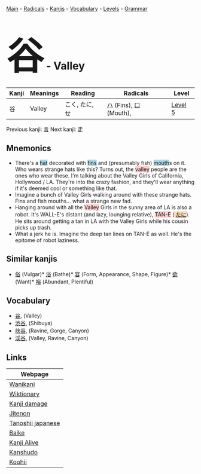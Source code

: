 <style> bigfont {font-size: 100px}</style>
[Main](../README.md) -
[Radicals](../radicals.md) -
[Kanjis](../kanjis.md) -
[Vocabulary](../vocabulary.md) -
[Levels](../levels.md) -
[Grammar](../grammar.md)
# <bigfont> 谷</bigfont> - Valley 

| Kanji | Meanings | Reading | Radicals | Level |
| --- | --- | --- | --- | --- |
| 谷 | Valley | こく, たに, せ | [ハ](../radicals/ハ.md) (Fins), [口](../radicals/口.md) (Mouth),  | [Level 5](../levels/wk_level5.md) |

Previous kanji: [言](言.md) Next kanji: [走](走.md) 

## Mnemonics
 * There's a <span style="background-color:#ADD8E6"> hat</span> decorated with <span style="background-color:#ADD8E6"> fins</span> and (presumably fish) <span style="background-color:#ADD8E6"> mouth</span>s on it. Who wears strange hats like this? Turns out, the <span style="background-color:#ffcccb"> valley</span> people are the ones who wear these. I'm talking about the Valley Girls of California, Hollywood / LA. They're into the crazy fashion, and they'll wear anything if it's deemed cool or something like that.
* Imagine a bunch of Valley Girls walking around with these strange hats. Fins and fish mouths... what a strange new fad.
* Hanging around with all the <span style="background-color:#ffcccb"> Valley</span> Girls in the sunny area of LA is also a robot. It's WALL-E's distant (and lazy, lounging relative), <span style="background-color:#ffcccb"> TAN-E</span> (<span style="background-color:#fed8b1"> [たに](https://jisho.org/search/たに)</span>). He sits around getting a tan in LA with the Valley Girls while his cousin picks up trash.
* What a jerk he is. Imagine the deep tan lines on TAN-E as well. He's the epitome of robot laziness.


## Similar kanjis
 * [俗](俗.md) (Vulgar)* [浴](浴.md) (Bathe)* [容](容.md) (Form, Appearance, Shape, Figure)* [欲](欲.md) (Want)* [裕](裕.md) (Abundant, Plentiful)


## Vocabulary
 * [谷](../vocabulary/谷.md), (Valley)
* [渋谷](../vocabulary/谷.md), (Shibuya)
* [峡谷](../vocabulary/谷.md), (Ravine, Gorge, Canyon)
* [渓谷](../vocabulary/谷.md), (Valley, Ravine, Canyon)



## Links 

| Webpage |
| --- |
| [Wanikani          ](https://www.wanikani.com/kanji/谷) |
| [Wiktionary        ](https://en.wiktionary.org/wiki/谷) |
| [Kanji damage      ](http://www.kanjidamage.com/kanji/search?utf8=✓&q=谷) |
| [Jitenon           ](https://jitenon.com/kanji/谷) |
| [Tanoshii japanese ](https://www.tanoshiijapanese.com/dictionary/kanji.cfm?k=谷) |
| [Baike             ](https://baike.baidu.com/item/谷) |
| [Kanji Alive       ](https://app.kanjialive.com/谷) |
| [Kanshudo          ](https://www.kanshudo.com/searchmn?q=谷) |
| [Koohii            ](https://kanji.koohii.com/study/kanji/谷) |
